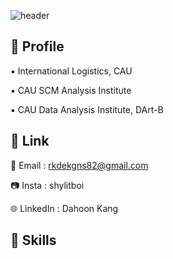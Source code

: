 ![header](https://capsule-render.vercel.app/api?type=Blur&color=auto&height=200&section=header&text=shylitBoi's%20Hub&fontSize=90)

👾 Profile
---
▪️ International Logistics, CAU

▪️  CAU SCM Analysis Institute

▪️ CAU Data Analysis Institute, DArt-B

🔗 Link
---
📩 Email : rkdekgns82@gmail.com

📷 Insta : shylitboi

🌐 LinkedIn : Dahoon Kang

🚀 Skills
---



